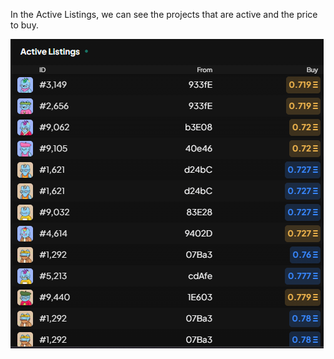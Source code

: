 In the Active Listings, we can see the projects that are active and the price to buy.

![war_room_active_listings](./pictures/war_room_active_listings.png)